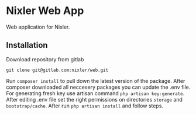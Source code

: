 Nixler Web App
=========

Web application for Nixler.

## Installation

Download repository from gitlab
```
git clone git@gitlab.com:nixler/web.git
```

Run `composer install` to pull down the latest version of the package. After composer downloaded all neccesery packages you can update the .env file. For generating fresh key use artisan command `php artisan key:generate`. After editing .env file set the right permissions on directories `storage` and `bootstrap/cache`. After run `php artisan install` and follow steps.